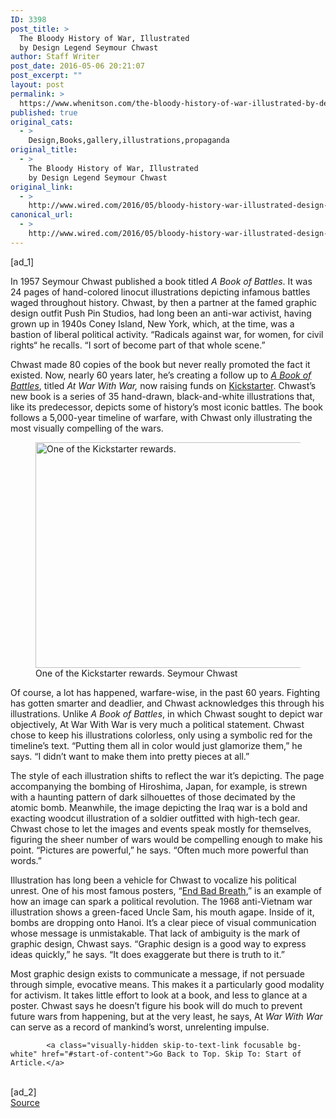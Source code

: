 ```yaml
---
ID: 3398
post_title: >
  The Bloody History of War, Illustrated
  by Design Legend Seymour Chwast
author: Staff Writer
post_date: 2016-05-06 20:21:07
post_excerpt: ""
layout: post
permalink: >
  https://www.whenitson.com/the-bloody-history-of-war-illustrated-by-design-legend-seymour-chwast/
published: true
original_cats:
  - >
    Design,Books,gallery,illustrations,propaganda
original_title:
  - >
    The Bloody History of War, Illustrated
    by Design Legend Seymour Chwast
original_link:
  - >
    http://www.wired.com/2016/05/bloody-history-war-illustrated-design-legend-seymour-chwast/
canonical_url:
  - >
    http://www.wired.com/2016/05/bloody-history-war-illustrated-design-legend-seymour-chwast/
---
```

 [ad_1]
<br><div id="start-of-content"><p>In 1957 Seymour Chwast published a book titled <em>A Book of Battles</em>. It was 24 pages of hand-colored linocut illustrations depicting infamous battles waged throughout history. Chwast, by then a partner at the famed graphic design outfit Push Pin Studios, had long been an anti-war activist, having grown up in 1940s Coney Island, New York, which, at the time, was a bastion of liberal political activity. “Radicals against war, for women, for civil rights“ he recalls. “I sort of become part of that whole scene.”</p>
<p>Chwast made 80 copies of the book but never really promoted the fact it existed. Now, nearly 60 years later, he’s creating a follow up to <em><a href="http://www.seymourchwastarchive.com/collection/a-book-of-battles/" target="_blank">A Book of Battles</a></em>, titled <em>At War With War, </em>now raising funds on <a href="https://www.kickstarter.com/projects/1204158310/new-seymour-chwast-book-protests-5000-years-of-war" target="_blank">Kickstarter</a>. Chwast’s new book is a series of 35 hand-drawn, black-and-white illustrations that, like its predecessor, depicts some of history’s most iconic battles. The book follows a 5,000-year timeline of warfare, with Chwast only illustrating the most visually compelling of the wars.</p>
<figure attachment_2014443="" class="wp-caption landscape alignnone  relative" data-js="fader"><a href="https://www.wired.com/wp-content/uploads/2016/05/ChwastTrump.jpg"><img src="http://www.whenitson.com/wp-content/uploads/2016/05/The-Bloody-History-of-War-Illustrated-by-Design-Legend-Seymour-Chwast.jpg" alt="One of the Kickstarter rewards. " width="482" height="361" class="size-text-column-width wp-image-2014443"/></a><figcaption class="wp-caption-text link-underline">One of the Kickstarter rewards. <span class="credit link-underline-sm"><span aria-hidden="true" class="ui ui ui-illo inline-block ui-credit relative opacity-6 marg-r-sm marg-l-sm"/>Seymour Chwast</span></figcaption></figure><p>Of course, a lot has happened, warfare-wise, in the past 60 years. Fighting has gotten smarter and deadlier, and Chwast acknowledges this through his illustrations. Unlike <em>A Book of Battles</em>, in which Chwast sought to depict war objectively, At War With War is very much a political statement. Chwast chose to keep his illustrations colorless, only using a symbolic red for the timeline’s text. “Putting them all in color would just glamorize them,” he says. “I didn’t want to make them into pretty pieces at all.”</p>
<p>The style of each illustration shifts to reflect the war it’s depicting. The page accompanying the bombing of Hiroshima, Japan, for example, is strewn with a haunting pattern of dark silhouettes of those decimated by the atomic bomb. Meanwhile, the image depicting the Iraq war is a bold and exacting woodcut illustration of a soldier outfitted with high-tech gear. Chwast chose to let the images and events speak mostly for themselves, figuring the sheer number of wars would be compelling enough to make his point. “Pictures are powerful,” he says. “Often much more powerful than words.”</p>
<p>Illustration has long been a vehicle for Chwast to vocalize his political unrest. One of his most famous posters, “<a href="http://www.seymourchwastarchive.com/collection/end-bad-breath/" target="_blank">End Bad Breath</a>,” is an example of how an image can spark a political revolution. The 1968 anti-Vietnam war illustration shows a green-faced Uncle Sam, his mouth agape. Inside of it, bombs are dropping onto Hanoi. It’s a clear piece of visual communication whose message is unmistakable. That lack of ambiguity is the mark of graphic design, Chwast says. “Graphic design is a good way to express ideas quickly,” he says. “It does exaggerate but there is truth to it.”</p>
<p>Most graphic design exists to communicate a message, if not persuade through simple, evocative means. This makes it a particularly good modality for activism. It takes little effort to look at a book, and less to glance at a poster. Chwast says he doesn’t figure his book will do much to prevent future wars from happening, but at the very least, he says, At <em>War With War</em> can serve as a record of mankind’s worst, unrelenting impulse.</p>

			<a class="visually-hidden skip-to-text-link focusable bg-white" href="#start-of-content">Go Back to Top. Skip To: Start of Article.</a>

			
</div>
<br>[ad_2]
<br><a href="http://www.wired.com/2016/05/bloody-history-war-illustrated-design-legend-seymour-chwast/">Source </a>